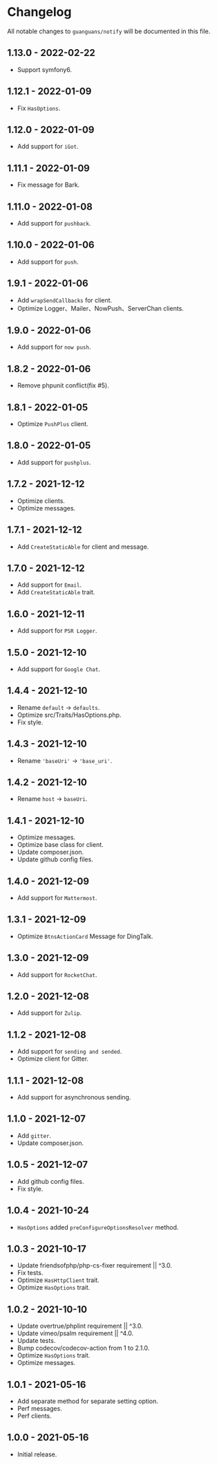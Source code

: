 # Changelog

All notable changes to `guanguans/notify` will be documented in this file.

## 1.13.0 - 2022-02-22

* Support symfony6.

## 1.12.1 - 2022-01-09

* Fix `HasOptions`.

## 1.12.0 - 2022-01-09

* Add support for `iGot`.

## 1.11.1 - 2022-01-09

* Fix message for Bark.

## 1.11.0 - 2022-01-08

* Add support for `pushback`.

## 1.10.0 - 2022-01-06

* Add support for `push`.

## 1.9.1 - 2022-01-06

* Add `wrapSendCallbacks` for client.
* Optimize Logger、Mailer、NowPush、ServerChan clients.

## 1.9.0 - 2022-01-06

* Add support for `now push`.

## 1.8.2 - 2022-01-06

* Remove phpunit conflict(fix #5).

## 1.8.1 - 2022-01-05

* Optimize `PushPlus` client.

## 1.8.0 - 2022-01-05

* Add support for `pushplus`.

## 1.7.2 - 2021-12-12

* Optimize clients.
* Optimize messages.

## 1.7.1 - 2021-12-12

* Add `CreateStaticAble` for client and message.

## 1.7.0 - 2021-12-12

* Add support for `Email`.
* Add `CreateStaticAble` trait.

## 1.6.0 - 2021-12-11

* Add support for `PSR Logger`.

## 1.5.0 - 2021-12-10

* Add support for `Google Chat`.

## 1.4.4 - 2021-12-10

* Rename `default` -> `defaults`.
* Optimize src/Traits/HasOptions.php.
* Fix style.

## 1.4.3 - 2021-12-10

* Rename `'baseUri'` -> `'base_uri'`.

## 1.4.2 - 2021-12-10

* Rename `host` -> `baseUri`.

## 1.4.1 - 2021-12-10

* Optimize messages.
* Optimize base class for client.
* Update composer.json.
* Update github config files.

## 1.4.0 - 2021-12-09

* Add support for `Mattermost`.

## 1.3.1 - 2021-12-09

* Optimize `BtnsActionCard` Message for DingTalk.

## 1.3.0 - 2021-12-09

* Add support for `RocketChat`.

## 1.2.0 - 2021-12-08

* Add support for `Zulip`.

## 1.1.2 - 2021-12-08

* Add support for `sending and sended`.
* Optimize client for Gitter.

## 1.1.1 - 2021-12-08

* Add support for asynchronous sending.

## 1.1.0 - 2021-12-07

* Add `gitter`.
* Update composer.json.

## 1.0.5 - 2021-12-07

* Add github config files.
* Fix style.

## 1.0.4 - 2021-10-24

* `HasOptions` added `preConfigureOptionsResolver` method.

## 1.0.3 - 2021-10-17

* Update friendsofphp/php-cs-fixer requirement || ^3.0.
* Fix tests.
* Optimize `HasHttpClient` trait.
* Optimize `HasOptions` trait.

## 1.0.2 - 2021-10-10

* Update overtrue/phplint requirement || ^3.0.
* Update vimeo/psalm requirement || ^4.0.
* Update tests.
* Bump codecov/codecov-action from 1 to 2.1.0.
* Optimize `HasOptions` trait.
* Optimize messages.

## 1.0.1 - 2021-05-16

* Add separate method for separate setting option.
* Perf messages.
* Perf clients.

## 1.0.0 - 2021-05-16

* Initial release.

